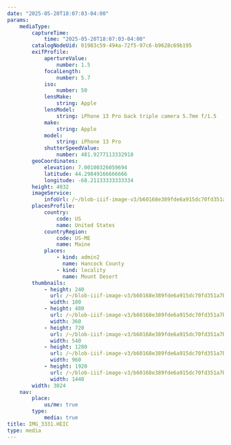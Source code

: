 ```yaml
---
date: "2025-05-20T18:07:03-04:00"
params:
    mediaType:
        captureTime:
            time: "2025-05-20T18:07:03-04:00"
        catalogNodeUid: 01983c59-494a-72f5-97c6-b9628c69b195
        exifProfile:
            apertureValue:
                number: 1.5
            focalLength:
                number: 5.7
            iso:
                number: 50
            lensMake:
                string: Apple
            lensModel:
                string: iPhone 13 Pro back triple camera 5.7mm f/1.5
            make:
                string: Apple
            model:
                string: iPhone 13 Pro
            shutterSpeedValue:
                number: 481.9277113332918
        geoCoordinates:
            elevation: 7.00100326059694
            latitude: 44.29849166666666
            longitude: -68.21133333333334
        height: 4032
        imageService:
            infoUrl: /~/blob-iiif-image-v3/b60168e389fde6a915dc70fd351a7b210c9a201800df6a08e4a75e18abecfa27/info.json
        placesProfile:
            country:
                code: US
                name: United States
            countryRegion:
                code: US-ME
                name: Maine
            places:
                - kind: admin2
                  name: Hancock County
                - kind: locality
                  name: Mount Desert
        thumbnails:
            - height: 240
              url: /~/blob-iiif-image-v3/b60168e389fde6a915dc70fd351a7b210c9a201800df6a08e4a75e18abecfa27/full/180%2C240/0/default.jpg
              width: 180
            - height: 480
              url: /~/blob-iiif-image-v3/b60168e389fde6a915dc70fd351a7b210c9a201800df6a08e4a75e18abecfa27/full/360%2C480/0/default.jpg
              width: 360
            - height: 720
              url: /~/blob-iiif-image-v3/b60168e389fde6a915dc70fd351a7b210c9a201800df6a08e4a75e18abecfa27/full/540%2C720/0/default.jpg
              width: 540
            - height: 1280
              url: /~/blob-iiif-image-v3/b60168e389fde6a915dc70fd351a7b210c9a201800df6a08e4a75e18abecfa27/full/960%2C1280/0/default.jpg
              width: 960
            - height: 1920
              url: /~/blob-iiif-image-v3/b60168e389fde6a915dc70fd351a7b210c9a201800df6a08e4a75e18abecfa27/full/1440%2C1920/0/default.jpg
              width: 1440
        width: 3024
    nav:
        place:
            us/me: true
        type:
            media: true
title: IMG_3331.HEIC
type: media
---
```

